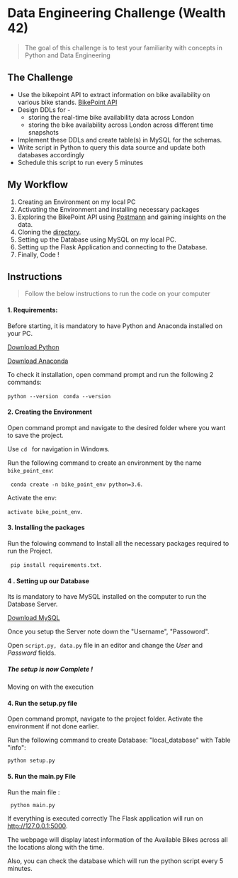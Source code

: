 # Data Engineering Challenge (Wealth 42)
> The goal of this challenge is to test your familiarity with concepts in Python and Data Engineering

## The Challenge 
- Use the bikepoint API to extract information on bike availability on various bike stands. [BikePoint API](https://api-portal.tfl.gov.uk/docs)
- Design DDLs for -
    - storing the real-time bike availability data across London
    - storing the bike availability across London across different time snapshots
- Implement these DDLs and create table(s) in MySQL for the schemas.
- Write script in Python to query this data source and update both databases accordingly
- Schedule this script to run every 5 minutes


## My Workflow
1. Creating an Environment on my local PC
2. Activating the Environment and installing necessary packages 
3. Exploring the BikePoint API using [Postmann](https://www.postman.com/#:~:text=Postman%20is%20a%20collaboration%20platform,can%20create%20better%20APIs%E2%80%94faster.) and gaining insights on the data.
4. Cloning the [directory](https://github.com/wealth42/nick-fury).
5. Setting up the Database using MySQL on my local PC.
6. Setting up the Flask Application and connecting to the Database.
7. Finally, Code !

## Instructions
> Follow the below instructions to run the code on your computer

#### 1. Requirements:

Before starting, it is mandatory to have Python and Anaconda installed on your PC.

[Download Python](https://www.python.org/downloads/) 

[Download Anaconda](https://docs.conda.io/projects/conda/en/latest/user-guide/install/download.html)

To check it installation, open command prompt and run the following 2 commands:

``` python --version ```
``` conda --version```

#### 2. Creating the Environment

Open command prompt and navigate to the desired folder where you want to save the project.

Use ```cd ``` for navigation in Windows.

Run the following command to create an environment by the name ```bike_point_env```:

``` conda create -n bike_point_env python=3.6```.

Activate the env:

``` activate bike_point_env	```.

#### 3. Installing the packages

Run the folowing command to Install all the necessary packages required to run the Project.

``` pip install requirements.txt```.

#### 4 . Setting up our Database

Its is mandatory to have MySQL installed on the computer to run the Database Server.

[Download MySQL](https://dev.mysql.com/downloads/installer/)

Once you setup the Server note down the "Username", "Passoword".

Open ```script.py, data.py``` file in an editor and change the _User_ and _Password_ fields.

##### _The setup is now Complete_ ! 

Moving on with the execution

#### 4. Run the setup.py file

Open command prompt, navigate to the project folder. Activate the environment if not done earlier.

Run the following command to create Database: "local_database" with Table "info":

```python setup.py```

#### 5. Run the main.py File

Run the main file :

``` python main.py```

If everything is executed correctly The Flask application will run on http://127.0.0.1:5000.

The webpage will display latest information of the Available Bikes across all the locations along with the time.

Also, you can check the database which will run the python script every 5 minutes.


